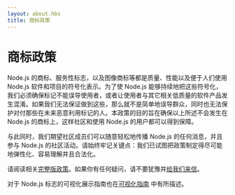 ```yaml
---
layout: about.hbs
title: 商标政策
---
```


# 商标政策

Node.js 的商标、服务性标志，以及图像商标等都是质量、性能以及便于人们使用 Node.js 软件和项目的符号化表示。为了使 Node.js 能够持续地把这些符号化，我们必须确保标记不能误导使用者，或者让使用者与其它相关低质量的软件产品发生混淆。如果我们无法保证做到这些，那么就不是简单地误导群众，同时也无法保护对付那些在未来恶意利用标记的人。本政策的目的旨在确保以上所述不会发生在 Node.js 的商标上，这样社区和使用 Node.js 的用户都可以得到保障。

与此同时，我们期望社区成员们可以随意轻松地传播 Node.js 的任何消息，并且参与 Node.js 的社区活动。请始终牢记关键点：我们已试图把政策制定得尽可能地弹性化、容易理解并且合法化。

请阅读相关[完整版政策](/static/documents/trademark-policy.pdf)。如果你有任何疑问，请不要犹豫并[给我们来信](mailto:trademark@nodejs.org)。

对于 Node.js 标志的可视化展示指南也在[可视化指南](/static/documents/foundation-visual-guidelines.pdf) 中有所描述。
